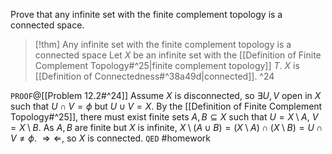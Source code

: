 Prove that any infinite set with the finite complement topology is a connected space.

>[!thm] Any infinite set with the finite complement topology is a connected space
>Let $X$ be an infinite set with the [[Definition of Finite Complement Topology#^25|finite complement topology]] $T$. $X$ is [[Definition of Connectedness#^38a49d|connected]]. ^24

`PROOF`@[[Problem 12.2#^24]]
Assume $X$ is disconnected, so $\exists U,V$ open in $X$ such that $U \cap V = \phi$ but $U \cup V = X$. By the [[Definition of Finite Complement Topology#^25]], there must exist finite sets $A,B \subseteq X$ such that $U = X \setminus A$, $V = X \setminus B$. As $A,B$ are finite but $X$ is infinite, $X \setminus (A \cup B) = (X \setminus A) \cap (X \setminus B) = U \cap V \neq \phi$. $\Longrightarrow\Longleftarrow$, so $X$ is connected.
`QED`
#homework